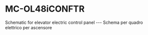 # MC-OL48iCONFTR
Schematic for elevator electric control panel --- Schema per quadro elettrico per ascensore
